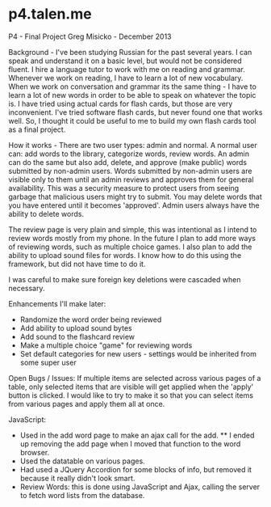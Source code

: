 p4.talen.me
===========

P4 - Final Project
Greg Misicko - December 2013

Background -
I've been studying Russian for the past several years. I can speak and understand it on a basic level, but would not be considered fluent. I hire a language tutor to work with me on reading and grammar. Whenever we work on reading, I have to learn a lot of new vocabulary. When we work on conversation and grammar its the same thing - I have to learn a lot of new words in order to be able to speak on whatever the topic is. I have tried using actual cards for flash cards, but those are very inconvenient. I've tried software flash cards, but never found one that works well. So, I thought it could be useful to me to build my own flash cards tool as a final project. 

How it works -
There are two user types: admin and normal. A normal user can: add words to the library, categorize words, review words. An admin can do the same but also add, delete, and approve (make public) words submitted by non-admin users. Words submitted by non-admin users are visible only to them until an admin reviews and approves them for general availability. This was a security measure to protect users from seeing garbage that malicious users might try to submit. 
You may delete words that you have entered until it becomes 'approved'. Admin users always have the ability to delete words. 

The review page is very plain and simple, this was intentional as I intend to review words mostly from my phone. In the future I plan to add more ways of reviewing words, such as multiple choice games. I also plan to add the ability to upload sound files for words. I know how to do this using the framework, but did not have time to do it. 

I was careful to make sure foreign key deletions were cascaded when necessary.

Enhancements I'll make later:
- Randomize the word order being reviewed
- Add ability to upload sound bytes
- Add sound to the flashcard review
- Make a multiple choice "game" for reviewing words
- Set default categories for new users - settings would be inherited from some super user

Open Bugs / Issues:
If multiple items are selected across various pages of a table, only selected items that are visible will get applied when the 'apply' button is clicked. I would like to try to make it so that you can select items from various pages and apply them all at once.

JavaScript:
- Used in the add word page to make an ajax call for the add. ** I ended up removing the add page when I moved that function to the word 
browser. 
- Used the datatable on various pages.
- Had used a JQuery Accordion for some blocks of info, but removed it because it really didn't look smart.
- Review Words: this is done using JavaScript and Ajax, calling the server to fetch word lists from the database.